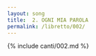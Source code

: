 ```yaml
---
layout: song
title:  2. OGNI MIA PAROLA
permalink: /libretto/002/
---
```

{% include canti/002.md %}   